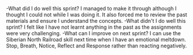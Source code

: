 -What did I do well this sprint?
I managed to make it through although I thought I could not while I was doing it.
It also forced me to review the past materials and ensure I understand the concepts.
-What didn't I do well this sprint?
I felt like I have not learnt anything in the past as the assignments were very challenging.
-What can I improve on next sprint?
I can use the Siberian North Railroad skill next time when I have an emotional meltdown. 
Stop, Breath, Notice, Reflect and Response rather than reacting negatively. 